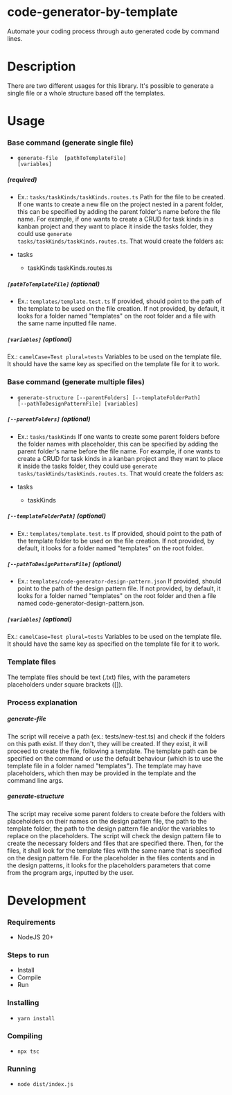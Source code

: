 # code-generator-by-template
Automate your coding process through auto generated code by command lines.

# Description
There are two different usages for this library. It's possible to generate a single file or a whole structure based off the templates.

# Usage

### Base command (generate single file)
- <code>generate-file <pathToFileToCreate> [pathToTemplateFile] [variables]</code>

##### <code><pathToFileToCreate></code> (required)
- Ex.: <code>tasks/taskKinds/taskKinds.routes.ts</code>
Path for the file to be created. If one wants to create a new file on the project nested in a parent folder, this can be specified by adding the parent folder's name before the file name. For example, if one wants to create a CRUD for task kinds in a kanban project and they want to place it inside the tasks folder, they could use <code>generate tasks/taskKinds/taskKinds.routes.ts</code>. That would create the folders as:

- tasks
  - taskKinds
    taskKinds.routes.ts

##### <code>[pathToTemplateFile]</code> (optional)
- Ex.: <code>templates/template.test.ts</code>
If provided, should point to the path of the template to be used on the file creation. If not provided, by default, it looks for a folder named "templates" on the root folder and a file with the same name inputted file name.

##### <code>[variables]</code> (optional)
Ex.: <code>camelCase=Test plural=tests</code>
Variables to be used on the template file. It should have the same key as specified on the template file for it to work.

### Base command (generate multiple files)
- <code>generate-structure [--parentFolders] [--templateFolderPath] [--pathToDesignPatternFile] [variables]</code>

##### <code>[--parentFolders]</code> (optional)
- Ex.: <code>tasks/taskKinds</code>
If one wants to create some parent folders before the folder names with placeholder, this can be specified by adding the parent folder's name before the file name. For example, if one wants to create a CRUD for task kinds in a kanban project and they want to place it inside the tasks folder, they could use <code>generate tasks/taskKinds/taskKinds.routes.ts</code>. That would create the folders as:

- tasks
  - taskKinds

##### <code>[--templateFolderPath]</code> (optional)
- Ex.: <code>templates/template.test.ts</code>
If provided, should point to the path of the template folder to be used on the file creation. If not provided, by default, it looks for a folder named "templates" on the root folder.

##### <code>[--pathToDesignPatternFile]</code> (optional)
- Ex.: <code>templates/code-generator-design-pattern.json</code>
If provided, should point to the path of the design pattern file. If not provided, by default, it looks for a folder named "templates" on the root folder and then a file named code-generator-design-pattern.json.

##### <code>[variables]</code> (optional)
Ex.: <code>camelCase=Test plural=tests</code>
Variables to be used on the template file. It should have the same key as specified on the template file for it to work.

### Template files
The template files should be text (.txt) files, with the parameters placeholders under square brackets ([]).

### Process explanation

##### generate-file

The script will receive a path (ex.: tests/new-test.ts) and check if the folders on this path exist. If they don't, they will be created. If they exist, it will proceed to create the file, following a template. The template path can be specified on the command or use the default behaviour (which is to use the template file in a folder named "templates"). The template may have placeholders, which then may be provided in the template and the command line args.

##### generate-structure

The script may receive some parent folders to create before the folders with placeholders on their names on the design pattern file, the path to the template folder, the path to the design pattern file and/or the variables to replace on the placeholders. The script will check the design pattern file to create the necessary folders and files that are specified there. Then, for the files, it shall look for the template files with the same name that is specified on the design pattern file. For the placeholder in the files contents and in the design patterns, it looks for the placeholders parameters that come from the program args, inputted by the user.

# Development

### Requirements
- NodeJS 20+

### Steps to run
- Install
- Compile
- Run

### Installing
- <code>yarn install</code>

### Compiling
- <code>npx tsc</code>

### Running
- <code>node dist/index.js</code>